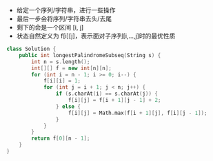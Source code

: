 - 给定一个序列/字符串，进行一些操作
- 最后一步会将序列/字符串去头/去尾
- 剩下的会是一个区间 [i, j]
- 状态自然定义为 f[i][j]，表示面对子序列[i,...,j]时的最优性质

```C++
class Solution {
    public int longestPalindromeSubseq(String s) {
        int n = s.length();
        int[][] f = new int[n][n];
        for (int i = n - 1; i >= 0; i--) {
            f[i][i] = 1;
            for (int j = i + 1; j < n; j++) {
                if (s.charAt(i) == s.charAt(j)) {
                    f[i][j] = f[i + 1][j - 1] + 2;
                } else {
                    f[i][j] = Math.max(f[i + 1][j], f[i][j - 1]);
                }
            }
        }
        return f[0][n - 1];
    }
}
```
